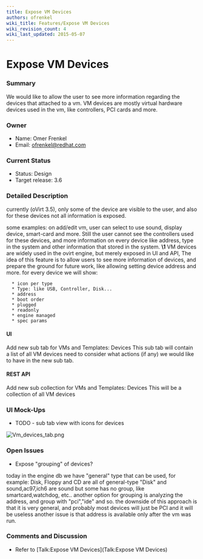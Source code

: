 ```yaml
---
title: Expose VM Devices
authors: ofrenkel
wiki_title: Features/Expose VM Devices
wiki_revision_count: 4
wiki_last_updated: 2015-05-07
---
```


# Expose VM Devices

### Summary

We would like to allow the user to see more information regarding the devices that attached to a vm.
VM devices are mostly virtual hardware devices used in the vm,
like controllers, PCI cards and more.

### Owner

*   Name: Omer Frenkel
*   Email: ofrenkel@redhat.com

### Current Status

*   Status: Design
*   Target release: 3.6

### Detailed Description

currently (oVirt 3.5), only some of the device are visible to the user,
and also for these devices not all information is exposed.

some examples:
on add/edit vm, user can select to use sound, display device, smart-card and more.
Still the user cannot see the controllers used for these devices,
and more information on every device like address, type in the system and other information that stored in the system.
**\1**
VM devices are widely used in the ovirt engine, but merely exposed in UI and API,
The idea of this feature is to allow users to see more information of devices,
and prepare the ground for future work, like allowing setting device address and more.
for every device we will show:

      * icon per type
      * Type: like USB, Controller, Disk...
      * address
      * boot order
      * plugged
      * readonly
      * engine managed
      * spec params

#### UI

Add new sub tab for VMs and Templates: Devices
This sub tab will contain a list of all VM devices
need to consider what actions (if any) we would like to have in the new sub tab.

#### REST API

Add new sub collection for VMs and Templates: Devices
This will be a collection of all VM devices

### UI Mock-Ups

*   TODO - sub tab view with icons for devices

![](Vm_devices_tab.png "Vm_devices_tab.png")

### Open Issues

*   Expose "grouping" of devices?

today in the engine db we have "general" type that can be used,
for example: Disk, Floppy and CD are all of general-type "Disk"
and sound,ac97,ich6 are sound
but some has no group, like smartcard,watchdog, etc..
another option for grouping is analyzing the address,
and group with "pci","ide" and so.
the downside of this approach is that it is very general,
and probably most devices will just be PCI and it will be useless
another issue is that address is available only after the vm was run.

### Comments and Discussion

*   Refer to [Talk:Expose VM Devices](Talk:Expose VM Devices)
